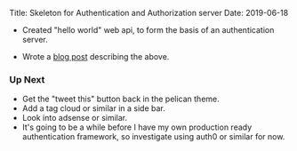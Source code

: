 Title: Skeleton for Authentication and Authorization server
Date: 2019-06-18

- Created "hello world" web api, to form the basis of an authentication server.

- Wrote a [blog post](https://xamaral.com/creating-a-web-api-with-aiohttp-and-mongo.html) describing the above.

  
### Up Next

- Get the "tweet this" button back in the pelican theme.
- Add a tag cloud or similar in a side bar.
- Look into adsense or similar.
- It's going to be a while before I have my own production ready authentication
  framework, so investigate using auth0 or similar for now.

